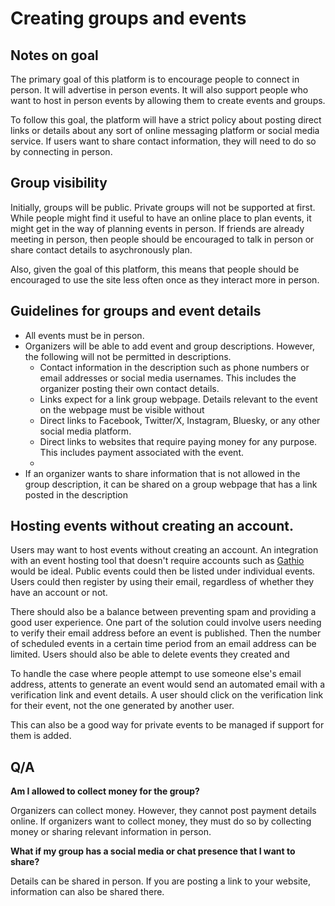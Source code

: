 # Creating groups and events


## Notes on goal

The primary goal of this platform is to encourage people to connect in person. It will advertise in person events. It will also support people who want to host in person events by allowing them to create events and groups.

To follow this goal, the platform will have a strict policy about posting direct links or details about any sort of online messaging platform or social media service. If users want to share contact information, they will need to do so by connecting in person.


## Group visibility

Initially, groups will be public. Private groups will not be supported at first. While people might find it useful to 
have an online place to plan events, it might get in the way of planning events in person. If friends are already
meeting in person, then people should be encouraged to talk in person or share contact details to asychronously plan.

Also, given the goal of this platform, this means that people should be encouraged
to use the site less often once as they interact more in person.


## Guidelines for groups and event details
- All events must be in person.
- Organizers will be able to add event and group descriptions. However, the following will not be permitted in descriptions.
  - Contact information in the description such as phone numbers or email addresses or social media usernames. This includes the organizer posting their own contact
    details.
  - Links expect for a link group webpage. Details relevant to the event on the webpage must be visible without 
  - Direct links to Facebook, Twitter/X, Instagram, Bluesky, or any other social media platform.
  - Direct links to websites that require paying money for any purpose. This includes payment associated with the event.
  - 
- If an organizer wants to share information that is not allowed in the group description, it can be shared on a group
webpage that has a link posted in the description

## Hosting events without creating an account.

Users may want to host events without creating an account. An integration with an event hosting tool that doesn't require accounts such as [Gathio](https://gath.io/) would be 
ideal. Public events could then be listed under individual events. Users could then register by using their email, regardless of whether they have an account or not.

There should also be a balance between preventing spam and providing a good user experience. One part of the solution could involve users needing to verify their email address before an event is published. Then the number of scheduled events in a certain time period from an email address can be limited. Users should also be able to delete events they created and 

To handle the case where people attempt to use someone else's email address, attents to generate an event would send an automated email with a verification link and event details. A user should click on the verification link for their event, not the one generated by another user.

This can also be a good way for private events to be managed if support for them is added.
## Q/A

**Am I allowed to collect money for the group?**

Organizers can collect money. However, they cannot post payment details online. If organizers want to collect money, they must do so by collecting money or sharing relevant information in person.

**What if my group has a social media or chat presence that I want to share?**

Details can be shared in person. If you are posting a link to your website, information can also be shared there.

